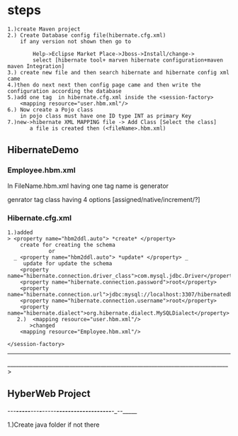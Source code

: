 # steps
	1.)create Maven project
	2.) Create Database config file(hibernate.cfg.xml)
		if any version not shown then go to 
	
			Help->Eclipse Market Place->Jboss->Install/change->
			select [hibernate tool+ marven hibernate configuration+maven maven Integration]
	3.) create new file and then search hibernate and hibernate config xml came
	4.)then do next next then config page came and then write the configuration according the database
	5.)add one tag  in hibernate.cfg.xml inside the <session-factory>
		<mapping resource="user.hbm.xml"/>
	6.) Now create a Pojo class
		in pojo class must have one ID type INT as primary Key
	7.)new->hibernate XML MAPPING file -> Add Class [Select the class]
	       a file is created then (<fileName>.hbm.xml)

 ## HibernateDemo
### Employee.hbm.xml

In FileName.hbm.xml having one tag name is generator 

genrator tag class having 4 options [assigned/native/increment/?]
### Hibernate.cfg.xml

 <session-factory>

	1.)added 
	> <property name="hbm2ddl.auto"> *create* </property> 
		create for creating the schema
	             or
	  _ <property name="hbm2ddl.auto"> *update* </property> _
	     update for update the schema		     
        <property name="hibernate.connection.driver_class">com.mysql.jdbc.Driver</property>
        <property name="hibernate.connection.password">root</property>
        <property name="hibernate.connection.url">jdbc:mysql://localhost:3307/hibernatedb</property>
        <property name="hibernate.connection.username">root</property>
        <property name="hibernate.dialect">org.hibernate.dialect.MySQLDialect</property>
       2.)  <mapping resource="user.hbm.xml"/>
           >changed
        <mapping resource="Employee.hbm.xml"/>
        
    </session-factory>
_________________________________________________________________________________

______________________________________________________________________________>
## HyberWeb Project

---______----___-__--__-____-______-----______-_------_--------_____----__-_--_____

1.)Create java folder if not there  
